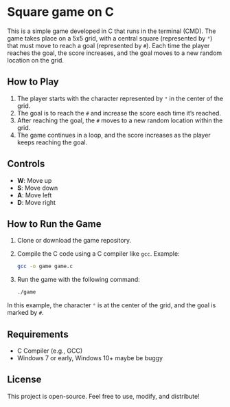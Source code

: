 # Square game on C

This is a simple game developed in C that runs in the terminal (CMD). The game takes place on a 5x5 grid, with a central square (represented by `°`) that must move to reach a goal (represented by `#`). Each time the player reaches the goal, the score increases, and the goal moves to a new random location on the grid.

## How to Play

1. The player starts with the character represented by `°` in the center of the grid.
2. The goal is to reach the `#` and increase the score each time it’s reached.
3. After reaching the goal, the `#` moves to a new random location within the grid.
4. The game continues in a loop, and the score increases as the player keeps reaching the goal.

## Controls

- **W**: Move up
- **S**: Move down
- **A**: Move left
- **D**: Move right

## How to Run the Game

1. Clone or download the game repository.
2. Compile the C code using a C compiler like `gcc`. Example:

    ```bash
    gcc -o game game.c
    ```

3. Run the game with the following command:

    ```bash
    ./game
    ```

In this example, the character `°` is at the center of the grid, and the goal is marked by `#`.

## Requirements

- C Compiler (e.g., GCC)
- Windows 7 or early, Windows 10+ maybe be buggy

## License

This project is open-source. Feel free to use, modify, and distribute!


